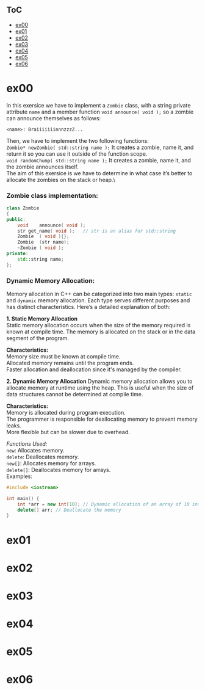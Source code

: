 ## ToC
- [ex00](#ex00)
- [ex01](#ex01)
- [ex02](#ex02)
- [ex03](#ex03)
- [ex04](#ex04)
- [ex05](#ex05)
- [ex06](#ex06)

# ex00
In this exersice we have to implement a `Zombie` class, with a string private attribute `name` and a member function `void announce( void );` so a zombie can announce themselves as follows:
```
<name>: BraiiiiiiinnnzzzZ...
```
Then, we have to implement the two following functions:\
`Zombie* newZombie( std::string name );` It creates a zombie, name it, and return it so you can use it outside of the function scope.\
`void randomChump( std::string name );` It creates a zombie, name it, and the zombie announces itself.\
The aim of this exersice is we  have to determine in what case it’s better to allocate the zombies on the stack or heap.\
### Zombie class implementation:
```cpp
class Zombie
{
public:
	void	announce( void );
	str	get_name( void );	// str is an alias for std::string
	Zombie	( void ){};
	Zombie	(str name);
	~Zombie	( void );
private:
	std::string	name;	
};
```
### Dynamic Memory Allocation:
Memory allocation in C++ can be categorized into two main types: `static` and `dynamic` memory allocation. Each type serves different purposes and has distinct characteristics. Here’s a detailed explanation of both:

**1. Static Memory Allocation**\
Static memory allocation occurs when the size of the memory required is known at compile time. The memory is allocated on the stack or in the data segment of the program.

**Characteristics:**\
Memory size must be known at compile time.\
Allocated memory remains until the program ends.\
Faster allocation and deallocation since it's managed by the compiler.

**2. Dynamic Memory Allocation**
Dynamic memory allocation allows you to allocate memory at runtime using the heap. This is useful when the size of data structures cannot be determined at compile time.

**Characteristics:**\
Memory is allocated during program execution.\
The programmer is responsible for deallocating memory to prevent memory leaks.\
More flexible but can be slower due to overhead.

*Functions Used:*\
`new`: Allocates memory.\
`delete`: Deallocates memory.\
`new[]`: Allocates memory for arrays.\
`delete[]`: Deallocates memory for arrays.\
Examples:
```cpp
#include <iostream>

int main() {
    int *arr = new int[10]; // Dynamic allocation of an array of 10 integers
    delete[] arr; // Deallocate the memory
}

```

# ex01
# ex02
# ex03
# ex04
# ex05
# ex06
